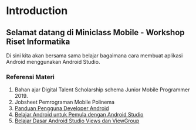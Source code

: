 # Introduction

## Selamat datang di Miniclass Mobile - Workshop Riset Informatika

Di sini kita akan bersama sama belajar bagaimana cara membuat aplikasi Android menggunakan Android Studio.

### Referensi Materi

1. Bahan ajar Digital Talent Scholarship schema Junior Mobile Programmer 2019.
2. Jobsheet Pemrograman Mobile Polinema
3. [Panduan Pengguna Developer Android](https://developer.android.com/studio/intro?hl=id)
4. [Belajar Android untuk Pemula dengan Android Studio](https://badoystudio.com/belajar-android-untuk-pemula/)
5. [Belajar Dasar Android Studio Views dan ViewGroup](https://www.forumkoding.com/2020/04/belajar-dasar-android-studio-views-dan.html)
